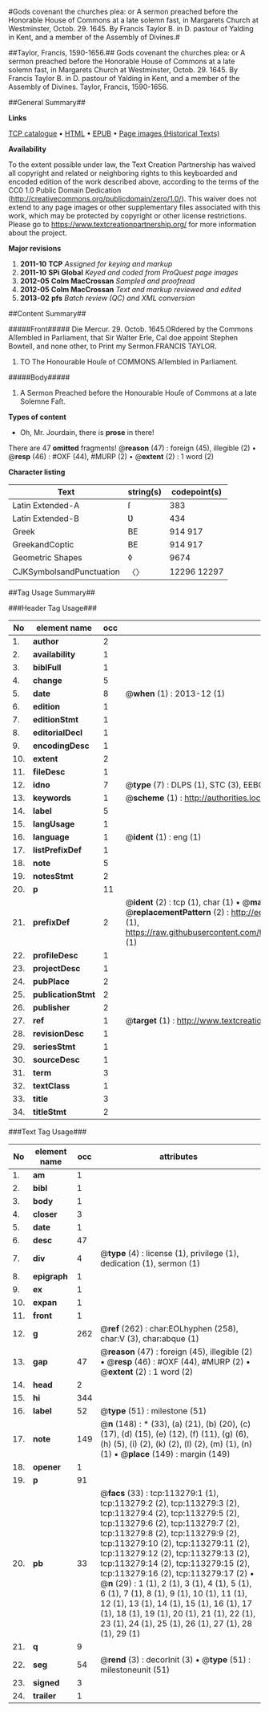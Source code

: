 #Gods covenant the churches plea: or A sermon preached before the Honorable House of Commons at a late solemn fast, in Margarets Church at Westminster, Octob. 29. 1645. By Francis Taylor B. in D. pastour of Yalding in Kent, and a member of the Assembly of Divines.#

##Taylor, Francis, 1590-1656.##
Gods covenant the churches plea: or A sermon preached before the Honorable House of Commons at a late solemn fast, in Margarets Church at Westminster, Octob. 29. 1645. By Francis Taylor B. in D. pastour of Yalding in Kent, and a member of the Assembly of Divines.
Taylor, Francis, 1590-1656.

##General Summary##

**Links**

[TCP catalogue](http://www.ota.ox.ac.uk/tcp/)  • 
[HTML](http://tei.it.ox.ac.uk/tcp/Texts-HTML/free/A95/A95091.html)  • 
[EPUB](http://tei.it.ox.ac.uk/tcp/Texts-EPUB/free/A95/A95091.epub) • 
[Page images (Historical Texts)](https://historicaltexts.jisc.ac.uk/eebo-99861151e)

**Availability**

To the extent possible under law, the Text Creation Partnership has waived all copyright and related or neighboring rights to this keyboarded and encoded edition of the work described above, according to the terms of the CC0 1.0 Public Domain Dedication (http://creativecommons.org/publicdomain/zero/1.0/). This waiver does not extend to any page images or other supplementary files associated with this work, which may be protected by copyright or other license restrictions. Please go to https://www.textcreationpartnership.org/ for more information about the project.

**Major revisions**

1. __2011-10__ __TCP__ *Assigned for keying and markup*
1. __2011-10__ __SPi Global__ *Keyed and coded from ProQuest page images*
1. __2012-05__ __Colm MacCrossan__ *Sampled and proofread*
1. __2012-05__ __Colm MacCrossan__ *Text and markup reviewed and edited*
1. __2013-02__ __pfs__ *Batch review (QC) and XML conversion*

##Content Summary##

#####Front#####
Die Mercur. 29. Octob. 1645.ORdered by the Commons Aſſembled in Parliament, that Sir Walter Erle, CaI doe appoint Stephen Bowtell, and none other, to Print my Sermon.FRANCIS TAYLOR.
1. TO The Honourable Houſe of COMMONS Aſſembled in Parliament.

#####Body#####

1. A Sermon Preached before the Honourable Houſe of Commons at a late Solemne Faſt.

**Types of content**

  * Oh, Mr. Jourdain, there is **prose** in there!

There are 47 **omitted** fragments! 
 @__reason__ (47) : foreign (45), illegible (2)  •  @__resp__ (46) : #OXF (44), #MURP (2)  •  @__extent__ (2) : 1 word (2)

**Character listing**


|Text|string(s)|codepoint(s)|
|---|---|---|
|Latin Extended-A|ſ|383|
|Latin Extended-B|Ʋ|434|
|Greek|ΒΕ|914 917|
|GreekandCoptic|ΒΕ|914 917|
|Geometric Shapes|◊|9674|
|CJKSymbolsandPunctuation|〈〉|12296 12297|

##Tag Usage Summary##

###Header Tag Usage###

|No|element name|occ|attributes|
|---|---|---|---|
|1.|__author__|2||
|2.|__availability__|1||
|3.|__biblFull__|1||
|4.|__change__|5||
|5.|__date__|8| @__when__ (1) : 2013-12 (1)|
|6.|__edition__|1||
|7.|__editionStmt__|1||
|8.|__editorialDecl__|1||
|9.|__encodingDesc__|1||
|10.|__extent__|2||
|11.|__fileDesc__|1||
|12.|__idno__|7| @__type__ (7) : DLPS (1), STC (3), EEBO-CITATION (1), PROQUEST (1), VID (1)|
|13.|__keywords__|1| @__scheme__ (1) : http://authorities.loc.gov/ (1)|
|14.|__label__|5||
|15.|__langUsage__|1||
|16.|__language__|1| @__ident__ (1) : eng (1)|
|17.|__listPrefixDef__|1||
|18.|__note__|5||
|19.|__notesStmt__|2||
|20.|__p__|11||
|21.|__prefixDef__|2| @__ident__ (2) : tcp (1), char (1)  •  @__matchPattern__ (2) : ([0-9\-]+):([0-9IVX]+) (1), (.+) (1)  •  @__replacementPattern__ (2) : http://eebo.chadwyck.com/downloadtiff?vid=$1&page=$2 (1), https://raw.githubusercontent.com/textcreationpartnership/Texts/master/tcpchars.xml#$1 (1)|
|22.|__profileDesc__|1||
|23.|__projectDesc__|1||
|24.|__pubPlace__|2||
|25.|__publicationStmt__|2||
|26.|__publisher__|2||
|27.|__ref__|1| @__target__ (1) : http://www.textcreationpartnership.org/docs/. (1)|
|28.|__revisionDesc__|1||
|29.|__seriesStmt__|1||
|30.|__sourceDesc__|1||
|31.|__term__|3||
|32.|__textClass__|1||
|33.|__title__|3||
|34.|__titleStmt__|2||


###Text Tag Usage###

|No|element name|occ|attributes|
|---|---|---|---|
|1.|__am__|1||
|2.|__bibl__|1||
|3.|__body__|1||
|4.|__closer__|3||
|5.|__date__|1||
|6.|__desc__|47||
|7.|__div__|4| @__type__ (4) : license (1), privilege (1), dedication (1), sermon (1)|
|8.|__epigraph__|1||
|9.|__ex__|1||
|10.|__expan__|1||
|11.|__front__|1||
|12.|__g__|262| @__ref__ (262) : char:EOLhyphen (258), char:V (3), char:abque (1)|
|13.|__gap__|47| @__reason__ (47) : foreign (45), illegible (2)  •  @__resp__ (46) : #OXF (44), #MURP (2)  •  @__extent__ (2) : 1 word (2)|
|14.|__head__|2||
|15.|__hi__|344||
|16.|__label__|52| @__type__ (51) : milestone (51)|
|17.|__note__|149| @__n__ (148) : * (33), (a) (21), (b) (20), (c) (17), (d) (15), (e) (12), (f) (11), (g) (6), (h) (5), (i) (2), (k) (2), (l) (2), (m) (1), (n) (1)  •  @__place__ (149) : margin (149)|
|18.|__opener__|1||
|19.|__p__|91||
|20.|__pb__|33| @__facs__ (33) : tcp:113279:1 (1), tcp:113279:2 (2), tcp:113279:3 (2), tcp:113279:4 (2), tcp:113279:5 (2), tcp:113279:6 (2), tcp:113279:7 (2), tcp:113279:8 (2), tcp:113279:9 (2), tcp:113279:10 (2), tcp:113279:11 (2), tcp:113279:12 (2), tcp:113279:13 (2), tcp:113279:14 (2), tcp:113279:15 (2), tcp:113279:16 (2), tcp:113279:17 (2)  •  @__n__ (29) : 1 (1), 2 (1), 3 (1), 4 (1), 5 (1), 6 (1), 7 (1), 8 (1), 9 (1), 10 (1), 11 (1), 12 (1), 13 (1), 14 (1), 15 (1), 16 (1), 17 (1), 18 (1), 19 (1), 20 (1), 21 (1), 22 (1), 23 (1), 24 (1), 25 (1), 26 (1), 27 (1), 28 (1), 29 (1)|
|21.|__q__|9||
|22.|__seg__|54| @__rend__ (3) : decorInit (3)  •  @__type__ (51) : milestoneunit (51)|
|23.|__signed__|3||
|24.|__trailer__|1||
